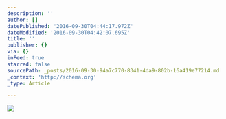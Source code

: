 ```yaml
---
description: ''
author: []
datePublished: '2016-09-30T04:44:17.972Z'
dateModified: '2016-09-30T04:42:07.695Z'
title: ''
publisher: {}
via: {}
inFeed: true
starred: false
sourcePath: _posts/2016-09-30-94a7c770-8341-4da9-802b-16a419e77214.md
_context: 'http://schema.org'
_type: Article

---
```

![](https://the-grid-user-content.s3-us-west-2.amazonaws.com/f5e71f40-e858-44d1-84fa-610a48f40944.jpg)